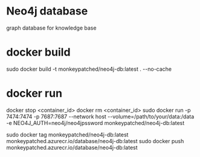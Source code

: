 # Neo4j database
graph database for knowledge base

# docker build 
sudo docker build -t monkeypatched/neo4j-db:latest . --no-cache

# docker run
docker stop <container_id>
docker rm <container_id>
sudo docker run -p 7474:7474 -p 7687:7687  --network host --volume=/path/to/your/data:/data  -e NEO4J_AUTH=neo4j/neo4jpssword monkeypatched/neo4j-db:latest

sudo docker tag  monkeypatched/neo4j-db:latest monkeypatched.azurecr.io/database/neo4j-db:latest
sudo docker push monkeypatched.azurecr.io/database/neo4j-db:latest

